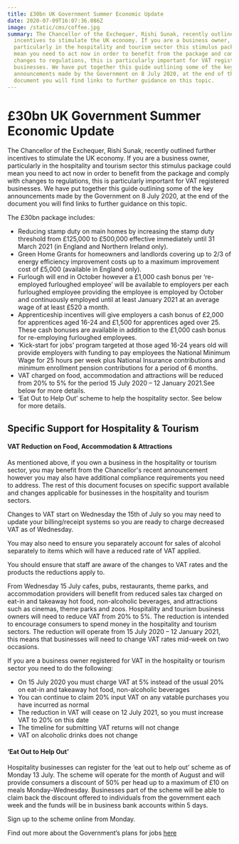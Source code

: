 ```yaml
---
title: £30bn UK Government Summer Economic Update
date: 2020-07-09T16:07:36.086Z
image: /static/cms/coffee.jpg
summary: The Chancellor of the Exchequer, Rishi Sunak, recently outlined further
  incentives to stimulate the UK economy. If you are a business owner,
  particularly in the hospitality and tourism sector this stimulus package could
  mean you need to act now in order to benefit from the package and comply with
  changes to regulations, this is particularly important for VAT registered
  businesses. We have put together this guide outlining some of the key
  announcements made by the Government on 8 July 2020, at the end of the
  document you will find links to further guidance on this topic.
---
```

# £30bn UK Government Summer Economic Update



The Chancellor of the Exchequer, Rishi Sunak, recently outlined further incentives to stimulate the UK economy. If you are a business owner, particularly in the hospitality and tourism sector this stimulus package could mean you need to act now in order to benefit from the package and comply with changes to regulations, this is particularly important for VAT registered businesses. We have put together this guide outlining some of the key announcements made by the Government on 8 July 2020, at the end of the document you will find links to further guidance on this topic.

The £30bn package includes:

* Reducing stamp duty on main homes by increasing the stamp duty threshold from £125,000 to £500,000 effective immediately until 31 March 2021 (in England and Northern Ireland only). 
* Green Home Grants for homeowners and landlords covering up to 2/3 of energy efficiency improvement costs up to a maximum improvement cost of £5,000 (available in England only). 
* Furlough will end in October however a £1,000 cash bonus per ‘re-employed furloughed employee’ will be available to employers per each furloughed employee providing the employee is employed by October and continuously employed until at least January 2021 at an average wage of at least £520 a month. 
* Apprenticeship incentives will give employers a cash bonus of £2,000 for apprentices aged 16-24 and £1,500 for apprentices aged over 25. These cash bonuses are available in addition to the £1,000 cash bonus for re-employing furloughed employees. 
* ‘Kick-start for jobs’ program targeted at those aged 16-24 years old will provide employers with funding to pay employees the National Minimum Wage for 25 hours per week plus National Insurance contributions and minimum enrollment pension contributions for a period of 6 months. 
*  VAT charged on food, accommodation and attractions will be reduced from 20% to 5% for the period 15 July 2020 – 12 January 2021.See below for more details. 
* ‘Eat Out to Help Out’ scheme to help the hospitality sector. See below for more details.



## Specific Support for Hospitality & Tourism

#### VAT Reduction on Food, Accommodation & Attractions

As mentioned above, if you own a business in the hospitality or tourism sector, you may benefit from the Chancellor's recent announcement however you may also have additional compliance requirements you need to address. The rest of this document focuses on specific support available and changes applicable for businesses in the hospitality and tourism sectors. 

Changes to VAT start on Wednesday the 15th of July so you may need to update your billing/receipt systems so you are ready to charge decreased VAT as of Wednesday. 

You may also need to ensure you separately account for sales of alcohol separately to items which will have a reduced rate of VAT applied. 

You should ensure that staff are aware of the changes to VAT rates and the products the reductions apply to.

From Wednesday 15 July cafes, pubs, restaurants, theme parks, and accommodation providers will benefit from reduced sales tax charged on eat-in and takeaway hot food, non-alcoholic beverages, and attractions such as cinemas, theme parks and zoos. Hospitality and tourism business owners will need to reduce VAT from 20% to 5%. The reduction is intended to encourage consumers to spend money in the hospitality and tourism sectors. The reduction will operate from 15 July 2020 – 12 January 2021, this means that businesses will need to change VAT rates mid-week on two occasions.

If you are a business owner registered for VAT in the hospitality or tourism sector you need to do the following:

* On 15 July 2020 you must charge VAT at 5% instead of the usual 20% on eat-in and takeaway hot food, non-alcoholic beverages 
* You can continue to claim 20% input VAT on any vatable purchases you have incurred as normal
* The reduction in VAT will cease on 12 July 2021, so you must increase VAT to 20% on this date
* The timeline for submitting VAT returns will not change
*  VAT on alcoholic drinks does not change

#### ‘Eat Out to Help Out’

 Hospitality businesses can register for the ‘eat out to help out’ scheme as of Monday 13 July. The scheme will operate for the month of August and will provide consumers a discount of 50% per head up to a maximum of £10 on meals Monday–Wednesday. Businesses part of the scheme will be able to claim back the discount offered to individuals from the government each week and the funds will be in business bank accounts within 5 days. 

Sign up to the scheme online from Monday.



Find out more about the Government’s plans for jobs [here](https://www.gov.uk/government/publications/a-plan-for-jobs-documents/a-plan-for-jobs-2020#policy-decisions)